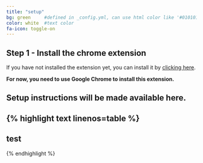 ```yaml
---
title: "setup"
bg: green     #defined in _config.yml, can use html color like '#010101'
color: white  #text color
fa-icon: toggle-on
---
```


## Step 1 - Install the chrome extension

<p class="show-chrome">
	If you have not installed the extension yet, you can install it by <a href="#" class="btn" onclick="if(chrome) chrome.webstore.install();"><i class="fa fa-download"></i> clicking here</a>.
</p>

<p class="show-not-chrome">
	<b>For now, you need to use Google Chrome to install this extension.</b>
</p>

## Setup instructions will be made available here.

{% highlight text linenos=table %}
---
test
---
{% endhighlight %}